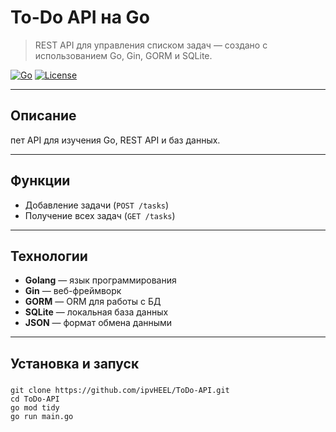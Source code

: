 #  To-Do API на Go

> REST API для управления списком задач — создано с использованием Go, Gin, GORM и SQLite.

[![Go](https://img.shields.io/badge/Go-1.22-blue)](https://golang.org)
[![License](https://img.shields.io/badge/License-MIT-green)](LICENSE)

---

##  Описание
пет API для изучения Go, REST API и баз данных.

---

##  Функции
-  Добавление задачи (`POST /tasks`)
-  Получение всех задач (`GET /tasks`)


---

##  Технологии
- **Golang** — язык программирования
- **Gin** — веб-фреймворк
- **GORM** — ORM для работы с БД
- **SQLite** — локальная база данных
- **JSON** — формат обмена данными

---

##  Установка и запуск

### 
```
git clone https://github.com/ipvHEEL/ToDo-API.git
cd ToDo-API
go mod tidy
go run main.go
```
